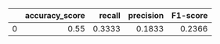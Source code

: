 |    |   accuracy_score |   recall |   precision |   F1-score |
|---:|-----------------:|---------:|------------:|-----------:|
|  0 |             0.55 |   0.3333 |      0.1833 |     0.2366 |